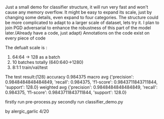 Just a small demo for classifier structure, it will run very fast and won't cause any memory overflow.
It might be easy to expand its scale, just by changing some details, even expand to four categories.
The structure could be more complicated to adapt to a larger scale of dataset, lets try it.
I plan to join PGD adversarial to enhance the robustness of this part of the model later.(Already have a code, just adapt)
Annotations on the code exist on every piece of code

The defualt scale is :
1. 64:64 -> 128 as a batch
2. 10 batches totally (640:640->1280)
3. 8:1:1 train/val/test

The test result:(128)
accuracy 0.984375
macro avg {'precision': 0.9848484848484849, 'recall': 0.984375, 'f1-score': 0.9843711843711844, 'support': 128.0}
weighted avg {'precision': 0.9848484848484849, 'recall': 0.984375, 'f1-score': 0.9843711843711844, 'support': 128.0}

firstly run pre-process.py
secondly run classifier_demo.py

by alergic_garlic 
   4/20